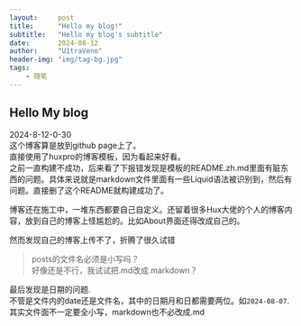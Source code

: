 ```yaml
---
layout:     post
title:      "Hello my blog!"
subtitle:   "Hello my blog's subtitle"
date:       2024-08-12
author:     "U1traVeno"
header-img: "img/tag-bg.jpg"
tags:
    - 随笔
---
```


## Hello My blog

2024-8-12-0-30  
这个博客算是放到github page上了。  
直接使用了huxpro的博客模板，因为看起来好看。  
之前一直构建不成功，后来看了下报错发现是模板的README.zh.md里面有脏东西的问题。具体来说就是markdown文件里面有一些Liquid语法被识别到，然后有问题。直接删了这个README就构建成功了。

博客还在施工中，一堆东西都要自己自定义。还留着很多Hux大佬的个人的博客内容，放到自己的博客上怪尴尬的。比如About界面还得改成自己的。  

然而发现自己的博客上传不了，折腾了很久试错

> posts的文件名必须是小写吗？  
好像还是不行，我试试把.md改成.markdown？

最后发现是日期的问题.  
不管是文件内的date还是文件名，其中的日期月和日都需要两位。如`2024-08-07`.  
其实文件面不一定要全小写，markdown也不必改成.md